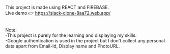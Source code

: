 This project is made using REACT and FIREBASE.<br/>
Live demo 👉 https://slack-clone-8aa72.web.app/
<br/>
<br/>

Note:<br/>
-This project is purely for the learning and displaying my skills.<br/>
-Google authentication is used in the project but I don't collect any personal data apart from Email-Id, Display name and PhotoURL.
